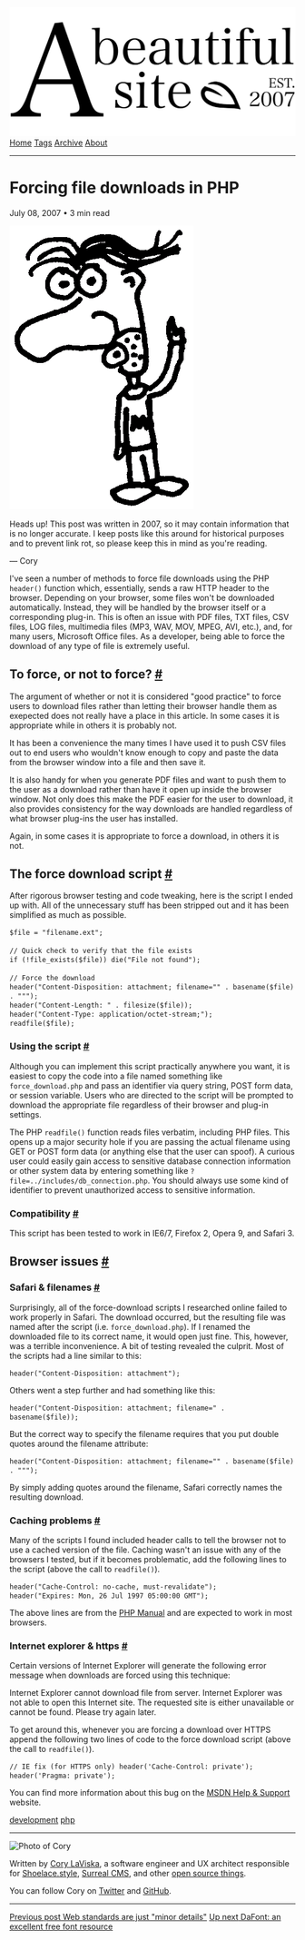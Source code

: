 <a href="../../index.html" class="header-link"><img src="../../images/logos/wordmark.svg" alt="A Beautiful Site" class="wordmark" /></a> <a href="../../index.html" class="nav-item">Home</a> <a href="../../tags/index.html" class="nav-item">Tags</a> <a href="../index.html" class="nav-item">Archive</a> <a href="../../about/index.html" class="nav-item">About</a>

---

# Forcing file downloads in PHP

July 08, 2007 • 3 min read

![A drawing of a cartoon man pointing upwards](../../images/artwork/pointer.gif)

Heads up! This post was written in 2007, so it may contain information that is no longer accurate. I keep posts like this around for historical purposes and to prevent link rot, so please keep this in mind as you're reading.

— Cory

I've seen a number of methods to force file downloads using the PHP `header()` function which, essentially, sends a raw HTTP header to the browser. Depending on your browser, some files won't be downloaded automatically. Instead, they will be handled by the browser itself or a corresponding plug-in. This is often an issue with PDF files, TXT files, CSV files, LOG files, multimedia files (MP3, WAV, MOV, MPEG, AVI, etc.), and, for many users, Microsoft Office files. As a developer, being able to force the download of any type of file is extremely useful.

## To force, or not to force? <a href="#to-force%2C-or-not-to-force%3F" class="direct-link">#</a>

The argument of whether or not it is considered "good practice" to force users to download files rather than letting their browser handle them as exepected does not really have a place in this article. In some cases it is appropriate while in others it is probably not.

It has been a convenience the many times I have used it to push CSV files out to end users who wouldn't know enough to copy and paste the data from the browser window into a file and then save it.

It is also handy for when you generate PDF files and want to push them to the user as a download rather than have it open up inside the browser window. Not only does this make the PDF easier for the user to download, it also provides consistency for the way downloads are handled regardless of what browser plug-ins the user has installed.

Again, in some cases it is appropriate to force a download, in others it is not.

## The force download script <a href="#the-force-download-script" class="direct-link">#</a>

After rigorous browser testing and code tweaking, here is the script I ended up with. All of the unnecessary stuff has been stripped out and it has been simplified as much as possible.

    $file = "filename.ext";

    // Quick check to verify that the file exists
    if (!file_exists($file)) die("File not found");

    // Force the download
    header("Content-Disposition: attachment; filename="" . basename($file) . """);
    header("Content-Length: " . filesize($file));
    header("Content-Type: application/octet-stream;");
    readfile($file);

### Using the script <a href="#using-the-script" class="direct-link">#</a>

Although you can implement this script practically anywhere you want, it is easiest to copy the code into a file named something like `force_download.php` and pass an identifier via query string, POST form data, or session variable. Users who are directed to the script will be prompted to download the appropriate file regardless of their browser and plug-in settings.

The PHP `readfile()` function reads files verbatim, including PHP files. This opens up a major security hole if you are passing the actual filename using GET or POST form data (or anything else that the user can spoof). A curious user could easily gain access to sensitive database connection information or other system data by entering something like `?file=../includes/db_connection.php`. You should always use some kind of identifier to prevent unauthorized access to sensitive information.

### Compatibility <a href="#compatibility" class="direct-link">#</a>

This script has been tested to work in IE6/7, Firefox 2, Opera 9, and Safari 3.

## Browser issues <a href="#browser-issues" class="direct-link">#</a>

### Safari & filenames <a href="#safari-%26-filenames" class="direct-link">#</a>

Surprisingly, all of the force-download scripts I researched online failed to work properly in Safari. The download occurred, but the resulting file was named after the script (i.e. `force_download.php`). If I renamed the downloaded file to its correct name, it would open just fine. This, however, was a terrible inconvenience. A bit of testing revealed the culprit. Most of the scripts had a line similar to this:

    header("Content-Disposition: attachment");

Others went a step further and had something like this:

    header("Content-Disposition: attachment; filename=" . basename($file));

But the correct way to specify the filename requires that you put double quotes around the filename attribute:

    header("Content-Disposition: attachment; filename="" . basename($file) . """);

By simply adding quotes around the filename, Safari correctly names the resulting download.

### Caching problems <a href="#caching-problems" class="direct-link">#</a>

Many of the scripts I found included header calls to tell the browser not to use a cached version of the file. Caching wasn't an issue with any of the browsers I tested, but if it becomes problematic, add the following lines to the script (above the call to `readfile()`).

    header("Cache-Control: no-cache, must-revalidate");
    header("Expires: Mon, 26 Jul 1997 05:00:00 GMT");

The above lines are from the [PHP Manual](http://php.net/header) and are expected to work in most browsers.

### Internet explorer & https <a href="#internet-explorer-%26-https" class="direct-link">#</a>

Certain versions of Internet Explorer will generate the following error message when downloads are forced using this technique:

Internet Explorer cannot download file from server. Internet Explorer was not able to open this Internet site. The requested site is either unavailable or cannot be found. Please try again later.

To get around this, whenever you are forcing a download over HTTPS append the following two lines of code to the force download script (above the call to `readfile()`).

    // IE fix (for HTTPS only) header('Cache-Control: private');
    header('Pragma: private');

You can find more information about this bug on the [MSDN Help & Support](http://support.microsoft.com/kb/316431) website.

<a href="../../tags/development/index.html" class="post-tag">development</a> <a href="../../tags/php/index.html" class="post-tag">php</a>

---

<img src="http://0.gravatar.com/avatar/bf1b3b95fd5b096a3592247c29667b33?s=512" alt="Photo of Cory" class="avatar avatar-small" />

Written by [Cory LaViska](../../index-4.html), a software engineer and UX architect responsible for [Shoelace.style](https://shoelace.style/), [Surreal CMS](https://www.surrealcms.com/), and other [open source things](https://github.com/claviska).

You can follow Cory on [Twitter](https://twitter.com/bgooonz) and [GitHub](https://github.com/claviska).

---

<a href="../web-standards-are-just-minor-details/index.html" class="post-nav-previous"><span class="small">Previous post</span> Web standards are just "minor details"</a> <a href="../an-excellent-free-font-resource/index.html" class="post-nav-next"><span class="small">Up next</span> DaFont: an excellent free font resource</a>
